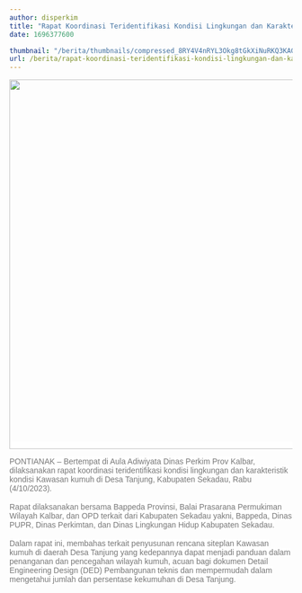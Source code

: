 ```yaml
---
author: disperkim
title: "Rapat Koordinasi Teridentifikasi Kondisi Lingkungan dan Karakteristik kondisi Kawasan Kumuh"
date: 1696377600

thumbnail: "/berita/thumbnails/compressed_8RY4V4nRYL3Okg8tGkXiNuRKQ3KAGfnuVOhp02nZ.jpg"
url: /berita/rapat-koordinasi-teridentifikasi-kondisi-lingkungan-dan-karakteristik-kondisi-kawasan-kumuh
---
```


<p><span style="color: #777777; font-family: Poppins, Arial, sans-serif; font-size: 14px; background-color: #ffffff;"><img src="/images/3z2kFeXVyzQwQGfofxcW.jpg" width="1145" height="658" alt="" /></span></p>
<p><span style="color: #777777; font-family: Poppins, Arial, sans-serif; font-size: 14px; background-color: #ffffff;">PONTIANAK &ndash; Bertempat di Aula Adiwiyata Dinas Perkim Prov Kalbar, dilaksanakan rapat koordinasi teridentifikasi kondisi lingkungan dan karakteristik kondisi Kawasan kumuh di Desa Tanjung, Kabupaten Sekadau, Rabu (4/10/2023).</span><br style="box-sizing: border-box; color: #777777; font-family: Poppins, Arial, sans-serif; font-size: 14px; background-color: #ffffff;" /><br style="box-sizing: border-box; color: #777777; font-family: Poppins, Arial, sans-serif; font-size: 14px; background-color: #ffffff;" /><span style="color: #777777; font-family: Poppins, Arial, sans-serif; font-size: 14px; background-color: #ffffff;">Rapat dilaksanakan bersama Bappeda Provinsi, Balai Prasarana Permukiman Wilayah Kalbar, dan OPD terkait dari Kabupaten Sekadau yakni, Bappeda, Dinas PUPR, Dinas Perkimtan, dan Dinas Lingkungan Hidup Kabupaten Sekadau.</span><br style="box-sizing: border-box; color: #777777; font-family: Poppins, Arial, sans-serif; font-size: 14px; background-color: #ffffff;" /><br style="box-sizing: border-box; color: #777777; font-family: Poppins, Arial, sans-serif; font-size: 14px; background-color: #ffffff;" /><span style="color: #777777; font-family: Poppins, Arial, sans-serif; font-size: 14px; background-color: #ffffff;">Dalam rapat ini, membahas terkait penyusunan rencana siteplan Kawasan kumuh di daerah Desa Tanjung yang kedepannya dapat menjadi panduan dalam penanganan dan pencegahan wilayah kumuh, acuan bagi dokumen Detail Engineering Design (DED) Pembangunan teknis dan mempermudah dalam mengetahui jumlah dan persentase kekumuhan di Desa Tanjung.</span></p>
